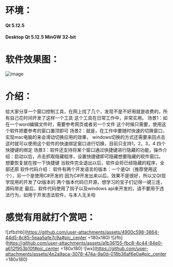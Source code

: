 # 环境：
#### Qt 5.12.5
#### Desktop Qt 5.12.5 MinGW 32-bit
# 软件效果图：
![image](https://github.com/user-attachments/assets/e383ddb5-3ceb-416e-9bbe-d15f245757fa#pic_center )

# 介绍：
给大家分享一个窗口控制工具，在网上找了几个，发现不是不好用就是收费的，所有自己花时间开发了这样一个工具
这个工具在日常工作中，非常实用。
场景1：如在一个word编辑文件时，需要参考网页或者另一个文件
这个时候只需要，使用这个软件把要参考的窗口置顶即可
场景2：就是，在工作中要随时快速的切换窗口，
实现mac电脑的来会滑动切换应用的效果，
windows切换的方式还需要来回点击
这时就可以使用这个软件的快速绑定窗口进行切换，目前只支持1，2，3，4 四个快捷键的绑定
场景3：软件还支持将某个窗口通过快捷键进行隐藏的功能，操作介绍：启动以后，点击抓取隐藏程序，设置快捷键即可隐藏想要隐藏的软件窗口。
想要恢复就在按一下快捷键
当软件完全退出以后，软件会将已经隐藏的程序，全部还原
软件代码介绍：
软件有两个开发语言的版本：一个是Qt（推荐使用这个），另一个是使用C#开发的
因为C#开发出来以后，效果不是很好，所以又Qt现学现用的开发了Qt版本的
两个版本代码已开源，想学习的宝子们记得一键三连，源码带走
最后，软件代码使用了钩子以及windows api来开发的，请不要用于违法行为，如用于开发违法软件，与本人无关哈
# 感觉有用就打个赏吧：
![zfbzhb](https://github.com/user-attachments/assets/4900c598-3864-44d5-8c85-5eaa5afe7c9a#pic_center  =180x180)
![zfb](https://github.com/user-attachments/assets/a1b36155-fbc8-4c44-84e0-a612f953b10f#pic_center  =180x180)
![wx](https://github.com/user-attachments/assets/4e2a9aca-3078-474a-9a0d-018b36af6e0a#pic_center  =180x180)
